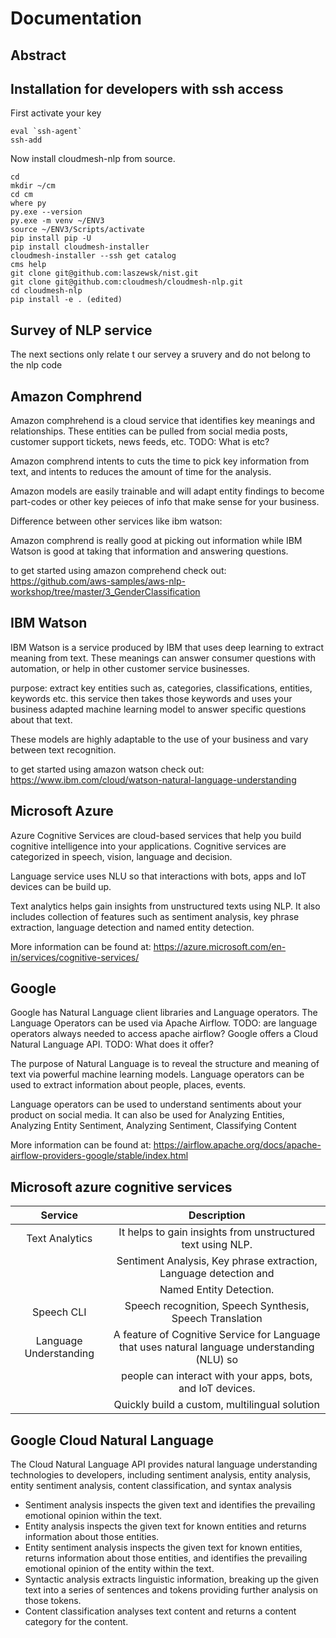 # Documentation

## Abstract


## Installation for developers with ssh access

First activate your key

```
eval `ssh-agent`
ssh-add
```

Now install cloudmesh-nlp from source.

``` 
cd
mkdir ~/cm
cd cm
where py
py.exe --version
py.exe -m venv ~/ENV3
source ~/ENV3/Scripts/activate
pip install pip -U
pip install cloudmesh-installer
cloudmesh-installer --ssh get catalog
cms help
git clone git@github.com:laszewsk/nist.git
git clone git@github.com:cloudmesh/cloudmesh-nlp.git
cd cloudmesh-nlp
pip install -e . (edited) 
```

## Survey of NLP service

The next sections only relate t our servey a sruvery and do not belong to the nlp code

## Amazon Comphrend

Amazon comphrehend is a cloud service that identifies key meanings and relationships. These entities can be pulled from
social media posts, customer support tickets, news feeds, etc.
TODO: What is etc?


Amazon comphrend intents to cuts the time to pick key information from text, and intents to reduces the amount of time 
for the analysis.


Amazon models are easily trainable and will adapt entity findings to become part-codes or other key peieces of info 
that make sense for your business.

Difference between other services like ibm watson:

Amazon comphrend is really good at picking out information while IBM Watson is good at taking that information and 
answering questions.

to get started using amazon comprehend check out:
<https://github.com/aws-samples/aws-nlp-workshop/tree/master/3_GenderClassification>


## IBM Watson

IBM Watson is a service produced by IBM that uses deep learning to extract meaning from text. These meanings can answer 
consumer questions with automation, or help in other customer service businesses.

purpose: extract key entities such as, categories, classifications, entities, keywords etc. this service then takes 
those keywords and uses your business adapted machine learning model to answer specific questions about that text.

These models are highly adaptable to the use of your business and vary between text recognition.

to get started using amazon watson check out: <https://www.ibm.com/cloud/watson-natural-language-understanding>

## Microsoft Azure

Azure Cognitive Services are cloud-based services that help you build cognitive intelligence into your applications. 
Cognitive services are categorized in speech, vision, language and decision.

Language service uses NLU so that interactions with bots, apps and IoT devices can be build up.

Text analytics helps gain insights from unstructured texts using NLP. It also includes collection of features such as 
sentiment analysis, key phrase extraction, language detection and named entity detection.


More information can be found at: <https://azure.microsoft.com/en-in/services/cognitive-services/>


## Google

Google has Natural Language client libraries and Language operators. The Language Operators can be used via Apache 
Airflow.
TODO: are language operators always needed to access apache airflow?
Google offers a Cloud Natural Language API.
TODO: What does it offer?

The purpose of Natural Language is to reveal the structure and meaning of text via powerful machine learning models.
Language operators can be used to extract information about people, places, events.

Language operators can be used to understand sentiments about your product on social media. It can also be used 
for Analyzing 
Entities, Analyzing Entity Sentiment, Analyzing Sentiment, Classifying Content

More information can be found at: <https://airflow.apache.org/docs/apache-airflow-providers-google/stable/index.html>




## Microsoft azure cognitive services


| Service              |                                          Description                                          |
|:--------:            |:---------------------------------------------------------------------------------------------:|
|Text Analytics        |                  It helps to gain insights from unstructured text using NLP.                  |
|                      |               Sentiment Analysis, Key phrase extraction, Language detection and               |
|                      |                                    Named Entity Detection.                                    |
|Speech CLI            |                   Speech recognition, Speech Synthesis, Speech Translation                    |
|Language Understanding| A feature of Cognitive Service for Language that uses natural language understanding (NLU) so | 
|                      |                  people can interact with your apps, bots, and IoT devices.                   |
|                      |                         Quickly build a custom, multilingual solution                         |


## Google Cloud Natural Language

The Cloud Natural Language API provides natural language understanding technologies to developers, including sentiment 
analysis, entity analysis, entity sentiment analysis, content classification, and syntax analysis

* Sentiment analysis inspects the given text and identifies the prevailing emotional opinion within the text.
* Entity analysis inspects the given text for known entities and returns information about those entities. 
* Entity sentiment analysis inspects the given text for known entities, returns information about those entities, 
  and identifies the prevailing emotional opinion of the entity within the text.
* Syntactic analysis extracts linguistic information, breaking up the given text into a series of sentences and tokens
  providing further analysis on those tokens.
* Content classification analyses text content and returns a content category for the content.

  



